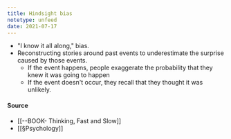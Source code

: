 ```yaml
---
title: Hindsight bias
notetype: unfeed
date: 2021-07-17
---
```


- "I know it all along," bias. 
- Reconstructing stories around past events to underestimate the surprise caused by those events. 
	- If the event happens, people exaggerate the probability that they knew it was going to happen
	- If the event doesn't occur, they recall that they thought it was unlikely.

#### Source
-  [[--BOOK- Thinking, Fast and Slow]]
- [[§Psychology]]